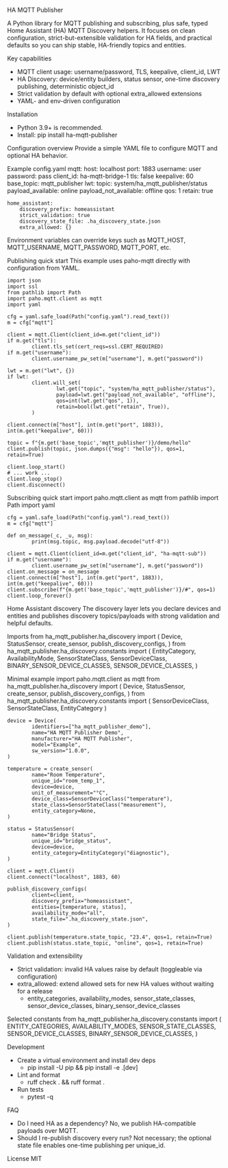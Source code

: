HA MQTT Publisher

A Python library for MQTT publishing and subscribing, plus safe, typed Home Assistant (HA) MQTT Discovery helpers. It focuses on clean configuration, strict-but-extensible validation for HA fields, and practical defaults so you can ship stable, HA-friendly topics and entities.

Key capabilities
- MQTT client usage: username/password, TLS, keepalive, client_id, LWT
- HA Discovery: device/entity builders, status sensor, one-time discovery publishing, deterministic object_id
- Strict validation by default with optional extra_allowed extensions
- YAML- and env-driven configuration

Installation
- Python 3.9+ is recommended.
- Install: pip install ha-mqtt-publisher

Configuration overview
Provide a simple YAML file to configure MQTT and optional HA behavior.

Example config.yaml
	mqtt:
		host: localhost
		port: 1883
		username: user
		password: pass
		client_id: ha-mqtt-bridge-1
		tls: false
		keepalive: 60
		base_topic: mqtt_publisher
		lwt:
			topic: system/ha_mqtt_publisher/status
			payload_available: online
			payload_not_available: offline
			qos: 1
			retain: true

	home_assistant:
		discovery_prefix: homeassistant
		strict_validation: true
		discovery_state_file: .ha_discovery_state.json
		extra_allowed: {}

Environment variables can override keys such as MQTT_HOST, MQTT_USERNAME, MQTT_PASSWORD, MQTT_PORT, etc.

Publishing quick start
This example uses paho-mqtt directly with configuration from YAML.

	import json
	import ssl
	from pathlib import Path
	import paho.mqtt.client as mqtt
	import yaml

	cfg = yaml.safe_load(Path("config.yaml").read_text())
	m = cfg["mqtt"]

	client = mqtt.Client(client_id=m.get("client_id"))
	if m.get("tls"):
			client.tls_set(cert_reqs=ssl.CERT_REQUIRED)
	if m.get("username"):
			client.username_pw_set(m["username"], m.get("password"))

	lwt = m.get("lwt", {})
	if lwt:
			client.will_set(
					lwt.get("topic", "system/ha_mqtt_publisher/status"),
					payload=lwt.get("payload_not_available", "offline"),
					qos=int(lwt.get("qos", 1)),
					retain=bool(lwt.get("retain", True)),
			)

	client.connect(m["host"], int(m.get("port", 1883)), int(m.get("keepalive", 60)))

	topic = f"{m.get('base_topic','mqtt_publisher')}/demo/hello"
	client.publish(topic, json.dumps({"msg": "hello"}), qos=1, retain=True)

	client.loop_start()
	# ... work ...
	client.loop_stop()
	client.disconnect()

Subscribing quick start
	import paho.mqtt.client as mqtt
	from pathlib import Path
	import yaml

	cfg = yaml.safe_load(Path("config.yaml").read_text())
	m = cfg["mqtt"]

	def on_message(_c, _u, msg):
			print(msg.topic, msg.payload.decode("utf-8"))

	client = mqtt.Client(client_id=m.get("client_id", "ha-mqtt-sub"))
	if m.get("username"):
			client.username_pw_set(m["username"], m.get("password"))
	client.on_message = on_message
	client.connect(m["host"], int(m.get("port", 1883)), int(m.get("keepalive", 60)))
	client.subscribe(f"{m.get('base_topic','mqtt_publisher')}/#", qos=1)
	client.loop_forever()

Home Assistant discovery
The discovery layer lets you declare devices and entities and publishes discovery topics/payloads with strong validation and helpful defaults.

Imports
	from ha_mqtt_publisher.ha_discovery import (
			Device,
			StatusSensor,
			create_sensor,
			publish_discovery_configs,
	)
	from ha_mqtt_publisher.ha_discovery.constants import (
			EntityCategory,
			AvailabilityMode,
			SensorStateClass,
			SensorDeviceClass,
			BINARY_SENSOR_DEVICE_CLASSES,
			SENSOR_DEVICE_CLASSES,
	)

Minimal example
	import paho.mqtt.client as mqtt
	from ha_mqtt_publisher.ha_discovery import (
			Device,
			StatusSensor,
			create_sensor,
			publish_discovery_configs,
	)
	from ha_mqtt_publisher.ha_discovery.constants import (
			SensorDeviceClass, SensorStateClass, EntityCategory
	)

	device = Device(
			identifiers=["ha_mqtt_publisher_demo"],
			name="HA MQTT Publisher Demo",
			manufacturer="HA MQTT Publisher",
			model="Example",
			sw_version="1.0.0",
	)

	temperature = create_sensor(
			name="Room Temperature",
			unique_id="room_temp_1",
			device=device,
			unit_of_measurement="°C",
			device_class=SensorDeviceClass("temperature"),
			state_class=SensorStateClass("measurement"),
			entity_category=None,
	)

	status = StatusSensor(
			name="Bridge Status",
			unique_id="bridge_status",
			device=device,
			entity_category=EntityCategory("diagnostic"),
	)

	client = mqtt.Client()
	client.connect("localhost", 1883, 60)

	publish_discovery_configs(
			client=client,
			discovery_prefix="homeassistant",
			entities=[temperature, status],
			availability_mode="all",
			state_file=".ha_discovery_state.json",
	)

	client.publish(temperature.state_topic, "23.4", qos=1, retain=True)
	client.publish(status.state_topic, "online", qos=1, retain=True)

Validation and extensibility
- Strict validation: invalid HA values raise by default (toggleable via configuration)
- extra_allowed: extend allowed sets for new HA values without waiting for a release
	- entity_categories, availability_modes, sensor_state_classes,
		sensor_device_classes, binary_sensor_device_classes

Selected constants
	from ha_mqtt_publisher.ha_discovery.constants import (
			ENTITY_CATEGORIES, AVAILABILITY_MODES,
			SENSOR_STATE_CLASSES, SENSOR_DEVICE_CLASSES,
			BINARY_SENSOR_DEVICE_CLASSES,
	)

Development
- Create a virtual environment and install dev deps
	- pip install -U pip && pip install -e .[dev]
- Lint and format
	- ruff check . && ruff format .
- Run tests
	- pytest -q

FAQ
- Do I need HA as a dependency? No, we publish HA-compatible payloads over MQTT.
- Should I re-publish discovery every run? Not necessary; the optional state file enables one-time publishing per unique_id.

License
MIT
